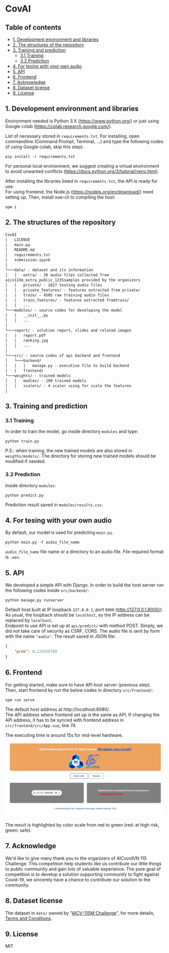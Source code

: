 # CovAI



## Table of contents
* [1. Development environment and libraries](#1-development-environment-and-libraries)
* [2. The structures of the repository](#2-the-structures-of-the-repository)
* [3. Training and prediction](#3-training-and-prediction)
    * [3.1 Training](#31-training)
    * [3.2 Prediction](#32-prediction)
* [4. For tesing with your own audio](#4-for-tesing-with-your-own-audio)
* [5. API](#5-api)
* [6. Frontend](#6-frontend)
* [7. Acknowledge](#7-acknowledge)
* [8. Dataset license](#8-dataset-license)
* [9. License](#9-license)

## 1. Development environment and libraries

Environment needed is Python 3.X (https://www.python.org/) or just using Google colab (https://colab.research.google.com/).

List of necessary stored in `requirements.txt`. For installing, open commandline (Command Prompt, Terminal, ...) and type the following codes (if using Google colab, skip this step):
```
pip install -r requirements.txt
```

For personal local environment, we suggest creating a virtual environment to avoid unwanted conflicts (https://docs.python.org/3/tutorial/venv.html).

After installing the libraries listed in `requirements.txt`, the API is ready for use.  
For using frontend, the Node.js (https://nodejs.org/en/download/) need setting up. Then, install vue-cli to compiling the host:
```
npm i
```

## 2. The structures of the repository

```
CovAI
│   LICENSE
|   main.py
│   README.md
│   requirements.txt
|   submission.ipynb
│
└───data/ - dataset and its information
│   │   extra/ - 20 audio files collected from aicv115m_extra_public_1235samples provided by the organizers
│   |   private/ - 1627 testing audio files
|   |   private_features/ - features extracted from private/
|   |   train/ - 4505 raw training audio files
|   |   train_features/ - features extracted fromtrain/
|   |   ...
└───modules/ - source codes for developing the model
|   |   __init__.py
│   │   ...
│
└───report/ - solution report, slides and related images
|   |   report.pdf
|   |   ranking.jpg
│   │   ...
│
└───src/ - source codes of api backend and frontend
│   └───backend/
|   |   |   manage.py - executive file to build backend
│   |   frontend/
└───weights/ - trained models
│   │   modles/ - 100 trained models
│   │   scalers/ - 4 scaler using for scale the features
│
```

## 3. Training and prediction

### 3.1 Training

In order to train the model, go inside directory `modules` and type:
```
python train.py
```

P.S.: when training, the new trained models are also stored in `weigths/models/`. The directory for storing new trained models should be modified if needed.

### 3.2 Prediction

Inside directory `modules`:
```
python predict.py
```

Prediction result saved in `modules/results.csv`.

## 4. For tesing with your own audio

By default, our model is used for predicting `main.py`.
```
python main.py -f audio_file_name
```

`audio_file_name` file name or a directory to an audio file. File required format is `.wav`.

## 5. API

We developed a simple API with Django. In order to build the host server run the following codes inside `src/backend/`:
```
python manage.py runserver
```

Default host built at IP loopback `127.0.0.1`, port `8000` (http://127.0.0.1.8000/). As usual, the loopback should be `localhost`, so the IP address can be replaced by `localhost`.  
Endpoint to use API is set up at  `api/predict/` with method POST. Simply, we did not take care of security as CSRF, CORS. The audio file is sent by form with the name `"audio"`. The result saved in JSON file:
```json
{
    "prob": 0.123456789
}
```


## 6. Frontend

For getting started, make sure to have API host server (previous step).  
Then, start frontend by run the below codes in directory `src/frontend/`:
```
npm run serve
```

The default host address at http://localhost:8080/.  
The API address where frontend set up is the same as API. If changing the API address, it has to be synced with frontend address in `src/frontend/src/App.vue`, line 74.  

The executing time is around 15s for mid-level hardware.

![img.png](img.png)

The result is highlighted by color scale from red to green (red: at high risk, green: safe).

## 7. Acknowledge

We'd like to give many thank you to the organizers of AICovidVN 115 Challenge. This competition help students like us contribute our little things to public community and gain lots of valuable experience.
The pure goal of competition is to develop a solution supporting community to fight against Covid-19, we sincerely have a chance to contribute our solution to the community.

## 8. Dataset license

The dataset in  `data/` owned by "[AICV-115M Challenge](https://aihub.vn/competitions/22#learn_the_details)", for more details, [Terms and Conditions](https://aihub.vn/competitions/22#learn_the_details-terms_and_conditions).

## 9. License

MIT

